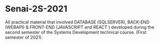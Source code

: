 # Senai-2S-2021
All practical material that involved DATABASE (SQLSERVER), BACK-END (WEBAPI) & FRONT-END (JAVASCRIPT and REACT ) developed during the second semester of the Systems Development technical course.
(First semester of 2021).
